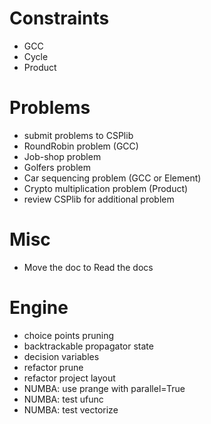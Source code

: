 # Constraints
- GCC
- Cycle
- Product

# Problems
- submit problems to CSPlib
- RoundRobin problem (GCC)
- Job-shop problem 
- Golfers problem
- Car sequencing problem (GCC or Element)
- Crypto multiplication problem (Product)
- review CSPlib for additional problem

# Misc
- Move the doc to Read the docs

# Engine
- choice points pruning
- backtrackable propagator state
- decision variables
- refactor prune
- refactor project layout
- NUMBA: use prange with parallel=True
- NUMBA: test ufunc
- NUMBA: test vectorize